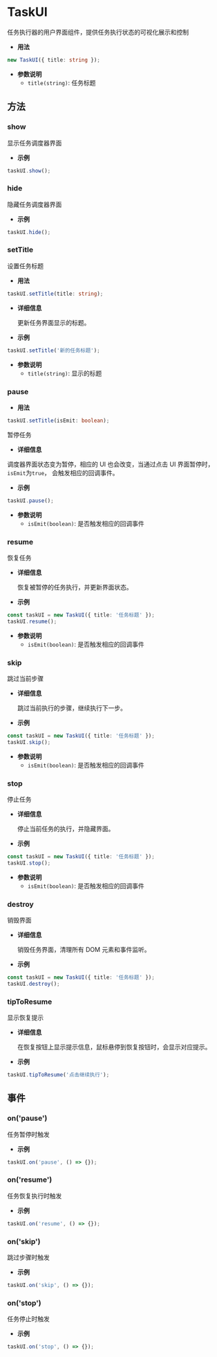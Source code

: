 # TaskUI

任务执行器的用户界面组件，提供任务执行状态的可视化展示和控制

- **用法**

```typescript
new TaskUI({ title: string });
```

- **参数说明**
  - `title(string)`: 任务标题

## 方法

### show

显示任务调度器界面

- **示例**

```typescript
taskUI.show();
```

### hide

隐藏任务调度器界面

- **示例**

```typescript
taskUI.hide();
```

### setTitle

设置任务标题

- **用法**

```typescript
taskUI.setTitle(title: string);
```

- **详细信息**

  更新任务界面显示的标题。

- **示例**

```typescript
taskUI.setTitle('新的任务标题');
```

- **参数说明**
  - `title(string)`: 显示的标题

### pause

- **用法**

```typescript
taskUI.setTitle(isEmit: boolean);
```

暂停任务

- **详细信息**

调度器界面状态变为暂停，相应的 UI 也会改变，当通过点击 UI 界面暂停时，`isEmit`为`true`， 会触发相应的回调事件。

- **示例**

```typescript
taskUI.pause();
```

- **参数说明**
  - `isEmit(boolean)`: 是否触发相应的回调事件

### resume

恢复任务

- **详细信息**

  恢复被暂停的任务执行，并更新界面状态。

- **示例**

```typescript
const taskUI = new TaskUI({ title: '任务标题' });
taskUI.resume();
```

- **参数说明**
  - `isEmit(boolean)`: 是否触发相应的回调事件

### skip

跳过当前步骤

- **详细信息**

  跳过当前执行的步骤，继续执行下一步。

- **示例**

```typescript
const taskUI = new TaskUI({ title: '任务标题' });
taskUI.skip();
```

- **参数说明**
  - `isEmit(boolean)`: 是否触发相应的回调事件

### stop

停止任务

- **详细信息**

  停止当前任务的执行，并隐藏界面。

- **示例**

```typescript
const taskUI = new TaskUI({ title: '任务标题' });
taskUI.stop();
```

- **参数说明**
  - `isEmit(boolean)`: 是否触发相应的回调事件

### destroy

销毁界面

- **详细信息**

  销毁任务界面，清理所有 DOM 元素和事件监听。

- **示例**

```typescript
const taskUI = new TaskUI({ title: '任务标题' });
taskUI.destroy();
```

### tipToResume

显示恢复提示

- **详细信息**

  在恢复按钮上显示提示信息，鼠标悬停到恢复按钮时，会显示对应提示。

- **示例**

```typescript
taskUI.tipToResume('点击继续执行');
```

## 事件

### on('pause')

任务暂停时触发

- **示例**

```typescript
taskUI.on('pause', () => {});
```

### on('resume')

任务恢复执行时触发

- **示例**

```typescript
taskUI.on('resume', () => {});
```

### on('skip')

跳过步骤时触发

- **示例**

```typescript
taskUI.on('skip', () => {});
```

### on('stop')

任务停止时触发

- **示例**

```typescript
taskUI.on('stop', () => {});
```

